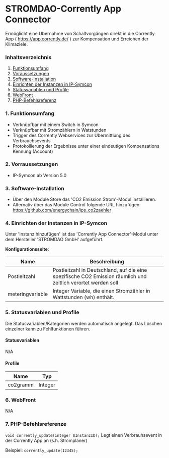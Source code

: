 # STROMDAO-Corrently App Connector
Ermöglicht eine Übernahme von Schaltvorgängen direkt in die Corrently App ( https://app.corrently.de/ ) zur Kompensation und Erreichen der Klimaziele.

### Inhaltsverzeichnis

1. [Funktionsumfang](#1-funktionsumfang)
2. [Voraussetzungen](#2-voraussetzungen)
3. [Software-Installation](#3-software-installation)
4. [Einrichten der Instanzen in IP-Symcon](#4-einrichten-der-instanzen-in-ip-symcon)
5. [Statusvariablen und Profile](#5-statusvariablen-und-profile)
6. [WebFront](#6-webfront)
7. [PHP-Befehlsreferenz](#7-php-befehlsreferenz)

### 1. Funktionsumfang
- Verknüpfbar mit einem Switch in Symcon
- Verknüpfbar mit Stromzählern in Watstunden
- Trigger des Corrently Webservices zur Übermittlung des Verbrauchsevents
- Protokollierung der Ergebnisse unter einer eindeutigen Kompensations Kennung (Account)

### 2. Vorraussetzungen

- IP-Symcon ab Version 5.0

### 3. Software-Installation

* Über den Module Store das 'CO2 Emission Strom'-Modul installieren.
* Alternativ über das Module Control folgende URL hinzufügen: https://github.com/energychain/ips_co2zaehler

### 4. Einrichten der Instanzen in IP-Symcon

 Unter 'Instanz hinzufügen' ist das 'Corrently App Connector'-Modul unter dem Hersteller 'STROMDAO GmbH' aufgeführt.

__Konfigurationsseite__:

Name     | Beschreibung
-------- | ------------------
Postleitzahl | Postleitzahl in Deutschland, auf die eine spezifische CO2 Emission räumlich und zeitlich verortet werden soll
meteringvariable | Integer Variable, die einen Stromzähler in Wattstunden (wh) enthält.

### 5. Statusvariablen und Profile

Die Statusvariablen/Kategorien werden automatisch angelegt. Das Löschen einzelner kann zu Fehlfunktionen führen.

#### Statusvariablen

N/A

#### Profile

Name   | Typ
------ | -------
co2gramm | Integer

### 6. WebFront

N/A

### 7. PHP-Befehlsreferenze

`void corrently_update(integer $InstanzID);`
Legt einen Verbrauhsevent in der Corrently App an (s.h. Stromplaner)

Beispiel:
`corrently_update(12345);`
